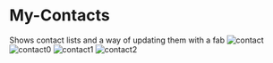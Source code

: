 # My-Contacts
Shows contact lists and a way of updating them with a fab
![contact](https://user-images.githubusercontent.com/52974172/119259599-e5e76d00-bbc6-11eb-8feb-663f8cc48fdc.jpg)
![contact0](https://user-images.githubusercontent.com/52974172/119259610-eed83e80-bbc6-11eb-9278-623d4b37a18f.jpg)
![contact1](https://user-images.githubusercontent.com/52974172/119259618-f5ff4c80-bbc6-11eb-9a31-302097468d59.jpg)
![contact2](https://user-images.githubusercontent.com/52974172/119259626-fbf52d80-bbc6-11eb-8d3c-931e045cff61.jpg)

